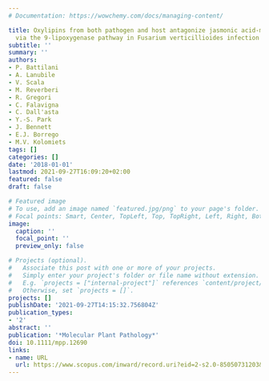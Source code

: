 ```yaml
---
# Documentation: https://wowchemy.com/docs/managing-content/

title: Oxylipins from both pathogen and host antagonize jasmonic acid-mediated defence
  via the 9-lipoxygenase pathway in Fusarium verticillioides infection of maize
subtitle: ''
summary: ''
authors:
- P. Battilani
- A. Lanubile
- V. Scala
- M. Reverberi
- R. Gregori
- C. Falavigna
- C. Dall'asta
- Y.-S. Park
- J. Bennett
- E.J. Borrego
- M.V. Kolomiets
tags: []
categories: []
date: '2018-01-01'
lastmod: 2021-09-27T16:09:20+02:00
featured: false
draft: false

# Featured image
# To use, add an image named `featured.jpg/png` to your page's folder.
# Focal points: Smart, Center, TopLeft, Top, TopRight, Left, Right, BottomLeft, Bottom, BottomRight.
image:
  caption: ''
  focal_point: ''
  preview_only: false

# Projects (optional).
#   Associate this post with one or more of your projects.
#   Simply enter your project's folder or file name without extension.
#   E.g. `projects = ["internal-project"]` references `content/project/deep-learning/index.md`.
#   Otherwise, set `projects = []`.
projects: []
publishDate: '2021-09-27T14:15:32.756804Z'
publication_types:
- '2'
abstract: ''
publication: '*Molecular Plant Pathology*'
doi: 10.1111/mpp.12690
links:
- name: URL
  url: https://www.scopus.com/inward/record.uri?eid=2-s2.0-85050731203&doi=10.1111%2fmpp.12690&partnerID=40&md5=c3a132a85586e626525d0e0ecc1ee07d
---
```

